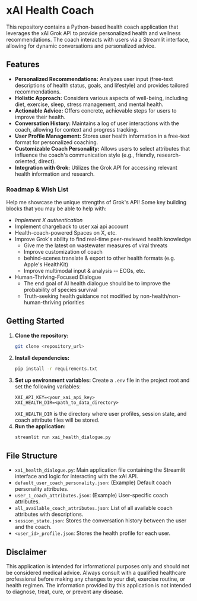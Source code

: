 # xAI Health Coach

This repository contains a Python-based health coach application that leverages the xAI Grok API to provide personalized health and wellness recommendations.  The coach interacts with users via a Streamlit interface, allowing for dynamic conversations and personalized advice.

## Features

* **Personalized Recommendations:** Analyzes user input (free-text descriptions of health status, goals, and lifestyle) and provides tailored recommendations.
* **Holistic Approach:** Considers various aspects of well-being, including diet, exercise, sleep, stress management, and mental health.
* **Actionable Advice:**  Offers concrete, achievable steps for users to improve their health.
* **Conversation History:**  Maintains a log of user interactions with the coach, allowing for context and progress tracking.
* **User Profile Management:** Stores user health information in a free-text format for personalized coaching.
* **Customizable Coach Personality:**  Allows users to select attributes that influence the coach's communication style (e.g., friendly, research-oriented, direct).
* **Integration with Grok:** Utilizes the Grok API for accessing relevant health information and research.

### Roadmap & Wish List

Help me showcase the unique strengths of Grok's API!  Some key building blocks that you may be able to help with:

- _Implement X authentication_
- Implement chargeback to user xai api account
- Health-coach-powered Spaces on X, etc.
- Improve Grok's ability to find real-time peer-reviewed health knowledge
   - Give me the latest on wastewater measures of viral threats
   - Improve customization of coach
   - behind-scenes translate & export to other health formats (e.g. Apple's HealthKit)
  - Improve multimodal input & analysis -- ECGs, etc.
- Human-Thriving-Focused Dialogue
  - The end goal of AI health dialogue should be to improve the probability of species survival
  - Truth-seeking health guidance not modified by non-health/non-human-thriving priorities
  

## Getting Started

1. **Clone the repository:**
   ```bash
   git clone <repository_url>
   ```
2. **Install dependencies:**
   ```bash
   pip install -r requirements.txt
   ```
3. **Set up environment variables:**
   Create a `.env` file in the project root and set the following variables:
   ```
   XAI_API_KEY=<your_xai_api_key>
   XAI_HEALTH_DIR=<path_to_data_directory>
   ```
   `XAI_HEALTH_DIR` is the directory where user profiles, session state, and coach attribute files will be stored.
4. **Run the application:**
   ```bash
   streamlit run xai_health_dialogue.py 
   ```



## File Structure

* `xai_health_dialogue.py`: Main application file containing the Streamlit interface and logic for interacting with the xAI API.
* `default_user_coach_personality.json`: (Example) Default coach personality attributes.
* `user_1_coach_attributes.json`: (Example) User-specific coach attributes.
* `all_available_coach_attributes.json`:  List of all available coach attributes with descriptions.
* `session_state.json`: Stores the conversation history between the user and the coach.
* `<user_id>_profile.json`: Stores the health profile for each user.


## Disclaimer

This application is intended for informational purposes only and should not be considered medical advice. Always consult with a qualified healthcare professional before making any changes to your diet, exercise routine, or health regimen.  The information provided by this application is not intended to diagnose, treat, cure, or prevent any disease.